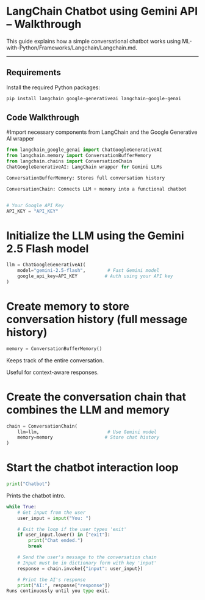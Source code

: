 
#  LangChain Chatbot using Gemini API – Walkthrough

This guide explains how a simple conversational chatbot works using ML-with-Python/Frameworks/Langchain/Langchain.md.

---

##  Requirements

Install the required Python packages:

```bash
pip install langchain google-generativeai langchain-google-genai
```

## Code Walkthrough

#Import necessary components from LangChain and the Google Generative AI wrapper
```python
from langchain_google_genai import ChatGoogleGenerativeAI
from langchain.memory import ConversationBufferMemory
from langchain.chains import ConversationChain
ChatGoogleGenerativeAI: LangChain wrapper for Gemini LLMs

ConversationBufferMemory: Stores full conversation history

ConversationChain: Connects LLM + memory into a functional chatbot
```

```python

# Your Google API Key 
API_KEY = "API_KEY"
```



# Initialize the LLM using the Gemini 2.5 Flash model
```python
llm = ChatGoogleGenerativeAI(
    model="gemini-2.5-flash",        # Fast Gemini model
    google_api_key=API_KEY          # Auth using your API key
)
```

# Create memory to store conversation history (full message history)
```python
memory = ConversationBufferMemory()
```
Keeps track of the entire conversation.

Useful for context-aware responses.


# Create the conversation chain that combines the LLM and memory
```python
chain = ConversationChain(
    llm=llm,                         # Use Gemini model
    memory=memory                   # Store chat history
)
```


# Start the chatbot interaction loop
```python
print("Chatbot")
```
Prints the chatbot intro.

```python
while True:
    # Get input from the user
    user_input = input("You: ")

    # Exit the loop if the user types 'exit'
    if user_input.lower() in ["exit"]:
        print("Chat ended.")
        break

    # Send the user's message to the conversation chain
    # Input must be in dictionary form with key 'input'
    response = chain.invoke({"input": user_input})

    # Print the AI's response
    print("AI:", response["response"])
Runs continuously until you type exit.
```
